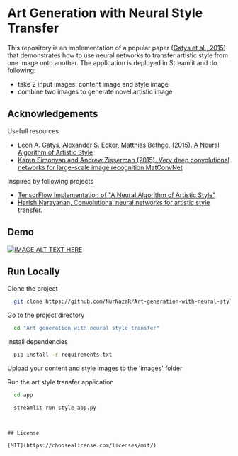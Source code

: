 
#  Art Generation with Neural Style Transfer

This repository is an implementation of a popular paper ([Gatys et al., 2015](https://arxiv.org/abs/1508.06576)) that demonstrates how to use neural networks to transfer artistic style from one image onto another. The application is deployed in Streamlit and do following:
- take 2 input images: content image and style image
- combine two images to generate novel artistic image

## Acknowledgements

Usefull resources
* [Leon A. Gatys, Alexander S. Ecker, Matthias Bethge, (2015). A Neural Algorithm of Artistic Style][1]
* [Karen Simonyan and Andrew Zisserman (2015). Very deep convolutional networks for large-scale image recognition MatConvNet][2]

Inspired by following projects
* [TensorFlow Implementation of "A Neural Algorithm of Artistic Style"][3]
* [Harish Narayanan, Convolutional neural networks for artistic style transfer.][4]

[1]: https://arxiv.org/abs/1508.06576
[2]: https://arxiv.org/pdf/1409.1556.pdf
[3]: http://www.chioka.in/tensorflow-implementation-neural-algorithm-of-artistic-style
[4]: https://harishnarayanan.org/writing/artistic-style-transfer/

## Demo
[![IMAGE ALT TEXT HERE](https://img.youtube.com/vi/iJvPCGDfUqs/0.jpg)](https://www.youtube.com/watch?v=iJvPCGDfUqs)


## Run Locally

Clone the project

```bash
  git clone https://github.com/NurNazaR/Art-generation-with-neural-style-transfer.git
```

Go to the project directory

```bash
  cd "Art generation with neural style transfer"
```

Install dependencies

```bash
  pip install -r requirements.txt
```

Upload your content and style images to the 'images' folder 

Run the art style transfer application

```bash
  cd app
```

```bash
  streamlit run style_app.py 
```

```


## License

[MIT](https://choosealicense.com/licenses/mit/)


